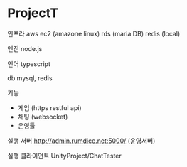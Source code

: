 # ProjectT

인프라
aws ec2 (amazone linux)
rds (maria DB)
redis (local)

엔진
node.js

언어
typescript

db
mysql, redis

기능
- 게임 (https restful api)
- 채팅 (websocket)
- 운영툴


실행 서버
http://admin.rumdice.net:5000/ (운영서버)

실행 클라이언트
UnityProject/ChatTester 

